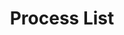 ---
layout: layouts/right
title: Process List
tags: patterns
summary:

include: "{% include 'patterns/process-list/process-list.md' %}"
---